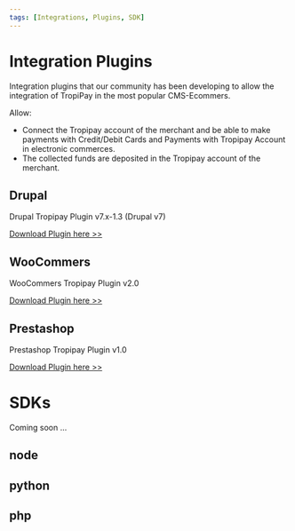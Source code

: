 ```yaml
---
tags: [Integrations, Plugins, SDK]
---
```


# Integration Plugins
Integration plugins that our community has been developing to allow the integration of TropiPay in the most popular CMS-Ecommers.

Allow:
- Connect the Tropipay account of the merchant and be able to make payments with Credit/Debit Cards and Payments with Tropipay Account in electronic commerces.
- The collected funds are deposited in the Tropipay account of the merchant.


## Drupal
Drupal Tropipay Plugin v7.x-1.3 (Drupal v7)

[Download Plugin here  >> ](https://www.drupal.org/project/tropipay_payments)


## WooCommers
WooCommers Tropipay Plugin v2.0

[Download Plugin here  >> ](https://blog.tropipay.com/woocomerce-tropipay-plugin-2-0/)


## Prestashop
Prestashop Tropipay Plugin v1.0

[Download Plugin here  >> ](https://blog.tropipay.com/prestashop-tropipay-plugin-v1-0/)


# SDKs
Coming soon ...

## node
## python
## php







